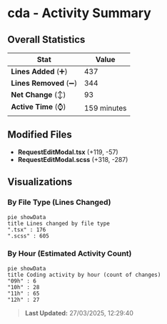 # cda - Activity Summary 

## Overall Statistics

| Stat                   | Value                                                             |
| ---------------------- | ----------------------------------------------------------------- |
| **Lines Added** (➕)   | 437                                          |
| **Lines Removed** (➖) | 344                                        |
| **Net Change** (↕)    | 93                |
| **Active Time** (⌚)   | 159 minutes |


## Modified Files
- **RequestEditModal.tsx** (+119, -57)
- **RequestEditModal.scss** (+318, -287)

## Visualizations

### By File Type (Lines Changed)

```mermaid
pie showData
title Lines changed by file type
".tsx" : 176
".scss" : 605
```

### By Hour (Estimated Activity Count)

```mermaid
pie showData
title Coding activity by hour (count of changes)
"09h" : 6
"10h" : 28
"11h" : 65
"12h" : 27
```


> **Last Updated:** 27/03/2025, 12:29:40